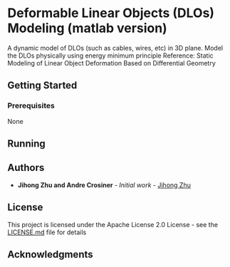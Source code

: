 
# Deformable Linear Objects (DLOs) Modeling (matlab version)

A dynamic model of DLOs (such as cables, wires, etc) in 3D plane. Model the DLOs physically using energy minimum principle
Reference: Static Modeling of Linear Object Deformation Based on Differential Geometry

## Getting Started

### Prerequisites

None

## Running


## Authors

* **Jihong Zhu and Andre Crosiner** - *Initial work* - [Jihong Zhu](https://github.com/Jihong-Zhu)

## License

This project is licensed under the Apache License 2.0 License - see the [LICENSE.md](LICENSE.md) file for details

## Acknowledgments
